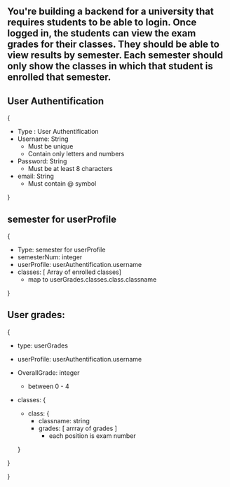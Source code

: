 ## You're building a backend for a university that requires students to be able to login. Once logged in, the students can view the exam grades for their classes. They should be able to view results by semester. Each semester should only show the classes in which that student is enrolled that semester.

## User Authentification

{
  * Type : User Authentification
  * Username: String
    * Must be unique
    * Contain only letters and numbers
  * Password: String
    * Must be at least 8 characters
  * email: String
    * Must contain @ symbol  

}

## semester for userProfile

{
  * Type: semester for userProfile
  * semesterNum: integer
  * userProfile: userAuthentification.username
  * classes: [ Array of enrolled classes]
    * map to userGrades.classes.class.classname

}

## User grades:

{
  * type: userGrades
  * userProfile: userAuthentification.username
  * OverallGrade: integer
    * between 0 - 4
  * classes: {
    * class: {
      * classname: string
      * grades: [ arrray of grades ]
        * each position is exam number
        
    }

  }

}
